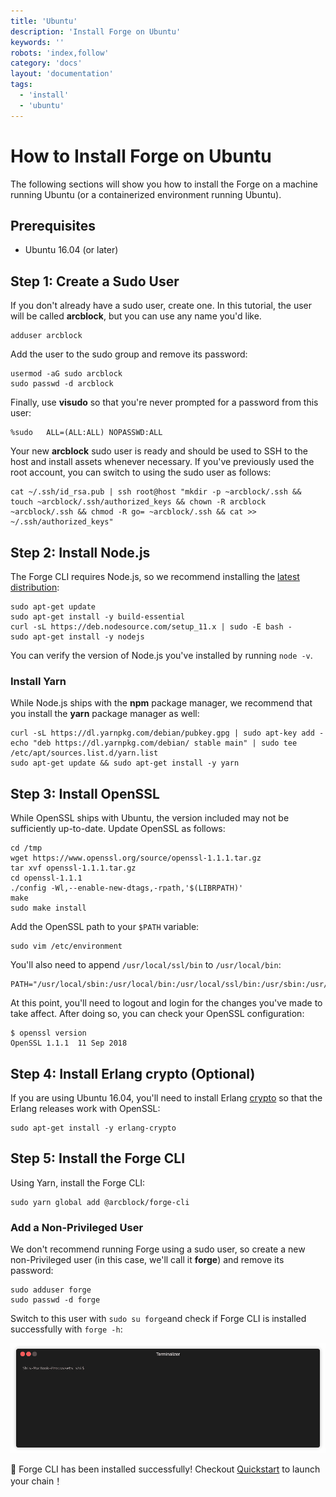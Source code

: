 ```yaml
---
title: 'Ubuntu'
description: 'Install Forge on Ubuntu'
keywords: ''
robots: 'index,follow'
category: 'docs'
layout: 'documentation'
tags:
  - 'install'
  - 'ubuntu'
---
```

# How to Install Forge on Ubuntu

The following sections will show you how to install the Forge on a machine running Ubuntu (or a containerized environment running Ubuntu).

## Prerequisites

* Ubuntu 16.04 (or later)

## Step 1: Create a Sudo User

If you don't already have a sudo user, create one. In this tutorial, the user will be called **arcblock**, but you can use any name you'd like.

```shell
adduser arcblock
```

Add the user to the sudo group and remove its password:

```shell
usermod -aG sudo arcblock
sudo passwd -d arcblock
```

Finally, use **visudo** so that you're never prompted for a password from this user:

```shell
%sudo   ALL=(ALL:ALL) NOPASSWD:ALL
```

Your new **arcblock** sudo user is ready and should be used to SSH to the host and install assets whenever necessary. If you've previously used the root account, you can switch to using the sudo user as follows:

```shell
cat ~/.ssh/id_rsa.pub | ssh root@host "mkdir -p ~arcblock/.ssh && touch ~arcblock/.ssh/authorized_keys && chown -R arcblock ~arcblock/.ssh && chmod -R go= ~arcblock/.ssh && cat >> ~/.ssh/authorized_keys"
```

## Step 2: Install Node.js

The Forge CLI requires Node.js, so we recommend installing the [latest distribution](https://github.com/nodesource/distributions/blob/master/README.md):

```shell
sudo apt-get update
sudo apt-get install -y build-essential
curl -sL https://deb.nodesource.com/setup_11.x | sudo -E bash -
sudo apt-get install -y nodejs
```

You can verify the version of Node.js you've installed by running `node -v`.

### Install Yarn

While Node.js ships with the **npm** package manager, we recommend that you install the **yarn** package manager as well:

```shell
curl -sL https://dl.yarnpkg.com/debian/pubkey.gpg | sudo apt-key add -
echo "deb https://dl.yarnpkg.com/debian/ stable main" | sudo tee /etc/apt/sources.list.d/yarn.list
sudo apt-get update && sudo apt-get install -y yarn
```

## Step 3: Install OpenSSL

While OpenSSL ships with Ubuntu, the version included may not be sufficiently up-to-date. Update OpenSSL as follows:

```shell
cd /tmp
wget https://www.openssl.org/source/openssl-1.1.1.tar.gz
tar xvf openssl-1.1.1.tar.gz
cd openssl-1.1.1
./config -Wl,--enable-new-dtags,-rpath,'$(LIBRPATH)'
make
sudo make install
```

Add the OpenSSL path to your `$PATH` variable:

```shell
sudo vim /etc/environment
```

You'll also need to append `/usr/local/ssl/bin` to `/usr/local/bin`:

```shell
PATH="/usr/local/sbin:/usr/local/bin:/usr/local/ssl/bin:/usr/sbin:/usr/bin:/sbin:/bin:/usr/games:/usr/local/games"
```

At this point, you'll need to logout and login for the changes you've made to take affect. After doing so, you can check your OpenSSL configuration:

```shell
$ openssl version
OpenSSL 1.1.1  11 Sep 2018
```

## Step 4: Install Erlang crypto (Optional)

If you are using Ubuntu 16.04, you'll need to install Erlang [crypto](http://erlang.org/doc/man/crypto_app.html) so that the Erlang releases work with OpenSSL:

```shell
sudo apt-get install -y erlang-crypto
```

## Step 5: Install the Forge CLI

Using Yarn, install the Forge CLI:

```shell
sudo yarn global add @arcblock/forge-cli
```

### Add a Non-Privileged User

We don't recommend running Forge using a sudo user, so create a new non-Privileged user (in this case, we'll call it **forge**) and remove its password:

```shell
sudo adduser forge
sudo passwd -d forge
```

Switch to this user with `sudo su forge`and check if Forge CLI is installed successfully with `forge -h`:

![](../assets/cli-check.gif)

🎉 Forge CLI has been installed successfully! Checkout [Quickstart](../../../intro/quickstart) to launch your chain！
